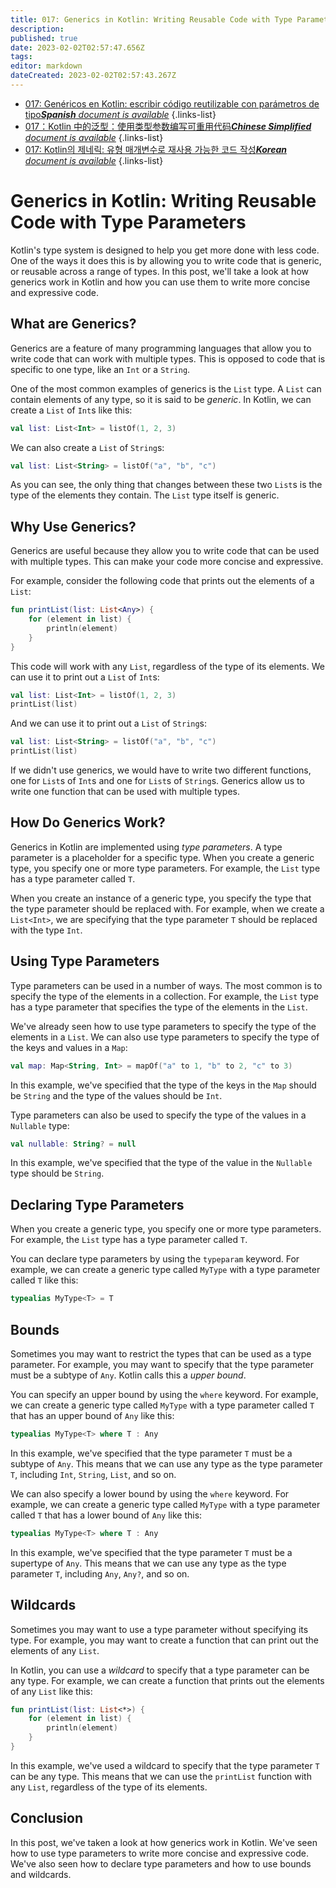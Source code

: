 ```yaml
---
title: 017: Generics in Kotlin: Writing Reusable Code with Type Parameters
description: 
published: true
date: 2023-02-02T02:57:47.656Z
tags: 
editor: markdown
dateCreated: 2023-02-02T02:57:43.267Z
---
```


- [017: Genéricos en Kotlin: escribir código reutilizable con parámetros de tipo***Spanish** document is available*](/es/Knowledge-base/Kotlin/Learning/017-generics-in-kotlin-writing-reusable-code-with-type-parameters)
{.links-list}
- [017：Kotlin 中的泛型：使用类型参数编写可重用代码***Chinese Simplified** document is available*](/zh/Knowledge-base/Kotlin/Learning/017-generics-in-kotlin-writing-reusable-code-with-type-parameters)
{.links-list}
- [017: Kotlin의 제네릭: 유형 매개변수로 재사용 가능한 코드 작성***Korean** document is available*](/ko/Knowledge-base/Kotlin/Learning/017-generics-in-kotlin-writing-reusable-code-with-type-parameters)
{.links-list}


# Generics in Kotlin: Writing Reusable Code with Type Parameters

Kotlin's type system is designed to help you get more done with less code. One of the ways it does this is by allowing you to write code that is generic, or reusable across a range of types. In this post, we'll take a look at how generics work in Kotlin and how you can use them to write more concise and expressive code.

## What are Generics?

Generics are a feature of many programming languages that allow you to write code that can work with multiple types. This is opposed to code that is specific to one type, like an `Int` or a `String`.

One of the most common examples of generics is the `List` type. A `List` can contain elements of any type, so it is said to be _generic_. In Kotlin, we can create a `List` of `Int`s like this:

```kotlin
val list: List<Int> = listOf(1, 2, 3)
```

We can also create a `List` of `String`s:

```kotlin
val list: List<String> = listOf("a", "b", "c")
```

As you can see, the only thing that changes between these two `List`s is the type of the elements they contain. The `List` type itself is generic.

## Why Use Generics?

Generics are useful because they allow you to write code that can be used with multiple types. This can make your code more concise and expressive.

For example, consider the following code that prints out the elements of a `List`:

```kotlin
fun printList(list: List<Any>) {
    for (element in list) {
        println(element)
    }
}
```

This code will work with any `List`, regardless of the type of its elements. We can use it to print out a `List` of `Int`s:

```kotlin
val list: List<Int> = listOf(1, 2, 3)
printList(list)
```

And we can use it to print out a `List` of `String`s:

```kotlin
val list: List<String> = listOf("a", "b", "c")
printList(list)
```

If we didn't use generics, we would have to write two different functions, one for `List`s of `Int`s and one for `List`s of `String`s. Generics allow us to write one function that can be used with multiple types.

## How Do Generics Work?

Generics in Kotlin are implemented using _type parameters_. A type parameter is a placeholder for a specific type. When you create a generic type, you specify one or more type parameters. For example, the `List` type has a type parameter called `T`.

When you create an instance of a generic type, you specify the type that the type parameter should be replaced with. For example, when we create a `List<Int>`, we are specifying that the type parameter `T` should be replaced with the type `Int`.

## Using Type Parameters

Type parameters can be used in a number of ways. The most common is to specify the type of the elements in a collection. For example, the `List` type has a type parameter that specifies the type of the elements in the `List`.

We've already seen how to use type parameters to specify the type of the elements in a `List`. We can also use type parameters to specify the type of the keys and values in a `Map`:

```kotlin
val map: Map<String, Int> = mapOf("a" to 1, "b" to 2, "c" to 3)
```

In this example, we've specified that the type of the keys in the `Map` should be `String` and the type of the values should be `Int`.

Type parameters can also be used to specify the type of the values in a `Nullable` type:

```kotlin
val nullable: String? = null
```

In this example, we've specified that the type of the value in the `Nullable` type should be `String`.

## Declaring Type Parameters

When you create a generic type, you specify one or more type parameters. For example, the `List` type has a type parameter called `T`.

You can declare type parameters by using the `typeparam` keyword. For example, we can create a generic type called `MyType` with a type parameter called `T` like this:

```kotlin
typealias MyType<T> = T
```

## Bounds

Sometimes you may want to restrict the types that can be used as a type parameter. For example, you may want to specify that the type parameter must be a subtype of `Any`. Kotlin calls this a _upper bound_.

You can specify an upper bound by using the `where` keyword. For example, we can create a generic type called `MyType` with a type parameter called `T` that has an upper bound of `Any` like this:

```kotlin
typealias MyType<T> where T : Any
```

In this example, we've specified that the type parameter `T` must be a subtype of `Any`. This means that we can use any type as the type parameter `T`, including `Int`, `String`, `List`, and so on.

We can also specify a lower bound by using the `where` keyword. For example, we can create a generic type called `MyType` with a type parameter called `T` that has a lower bound of `Any` like this:

```kotlin
typealias MyType<T> where T : Any
```

In this example, we've specified that the type parameter `T` must be a supertype of `Any`. This means that we can use any type as the type parameter `T`, including `Any`, `Any?`, and so on.

## Wildcards

Sometimes you may want to use a type parameter without specifying its type. For example, you may want to create a function that can print out the elements of any `List`.

In Kotlin, you can use a _wildcard_ to specify that a type parameter can be any type. For example, we can create a function that prints out the elements of any `List` like this:

```kotlin
fun printList(list: List<*>) {
    for (element in list) {
        println(element)
    }
}
```

In this example, we've used a wildcard to specify that the type parameter `T` can be any type. This means that we can use the `printList` function with any `List`, regardless of the type of its elements.

## Conclusion

In this post, we've taken a look at how generics work in Kotlin. We've seen how to use type parameters to write more concise and expressive code. We've also seen how to declare type parameters and how to use bounds and wildcards.